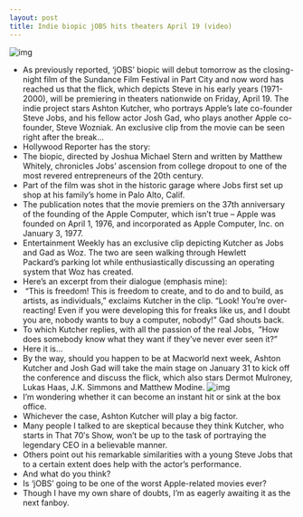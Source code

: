 ```yaml
---
layout: post
title: Indie biopic jOBS hits theaters April 19 (video)
---
```

![img](http://media.idownloadblog.com/wp-content/uploads/2013/01/Ashton-Kutcher-and-Josh-Gad-USA-Today-001.jpg)
* As previously reported, ‘jOBS’ biopic will debut tomorrow as the closing-night film of the Sundance Film Festival in Part City and now word has reached us that the flick, which depicts Steve in his early years (1971-2000), will be premiering in theaters nationwide on Friday, April 19. The indie project stars Ashton Kutcher, who portrays Apple’s late co-founder Steve Jobs, and his fellow actor Josh Gad, who plays another Apple co-founder, Steve Wozniak. An exclusive clip from the movie can be seen right after the break…
* Hollywood Reporter has the story:
* The biopic, directed by Joshua Michael Stern and written by Matthew Whitely, chronicles Jobs’ ascension from college dropout to one of the most revered entrepreneurs of the 20th century.
* Part of the film was shot in the historic garage where Jobs first set up shop at his family’s home in Palo Alto, Calif.
* The publication notes that the movie premiers on the 37th anniversary of the founding of the Apple Computer, which isn’t true – Apple was founded on April 1, 1976, and incorporated as Apple Computer, Inc. on January 3, 1977.
* Entertainment Weekly has an exclusive clip depicting Kutcher as Jobs and Gad as Woz. The two are seen walking through Hewlett Packard’s parking lot while enthusiastically discussing an operating system that Woz has created.
* Here’s an excerpt from their dialogue (emphasis mine):
*  “This is freedom! This is freedom to create, and to do and to build, as artists, as individuals,” exclaims Kutcher in the clip. “Look! You’re over-reacting! Even if you were developing this for freaks like us, and I doubt you are, nobody wants to buy a computer, nobody!” Gad shouts back.
* To which Kutcher replies, with all the passion of the real Jobs,  ”How does somebody know what they want if they’ve never ever seen it?”
* Here it is…
* By the way, should you happen to be at Macworld next week, Ashton Kutcher and Josh Gad will take the main stage on January 31 to kick off the conference and discuss the flick, which also stars Dermot Mulroney, Lukas Haas, J.K. Simmons and Matthew Modine.
![img](http://media.idownloadblog.com/wp-content/uploads/2012/04/Ashton-Kutcher-vs-Steve-Jobs.jpg)
* I’m wondering whether it can become an instant hit or sink at the box office.
* Whichever the case, Ashton Kutcher will play a big factor.
* Many people I talked to are skeptical because they think Kutcher, who starts in That 70′s Show, won’t be up to the task of portraying the legendary CEO in a believable manner.
* Others point out his remarkable similarities with a young Steve Jobs that to a certain extent does help with the actor’s performance.
* And what do you think?
* Is ‘jOBS’ going to be one of the worst Apple-related movies ever?
* Though I have my own share of doubts, I’m as eagerly awaiting it as the next fanboy.

